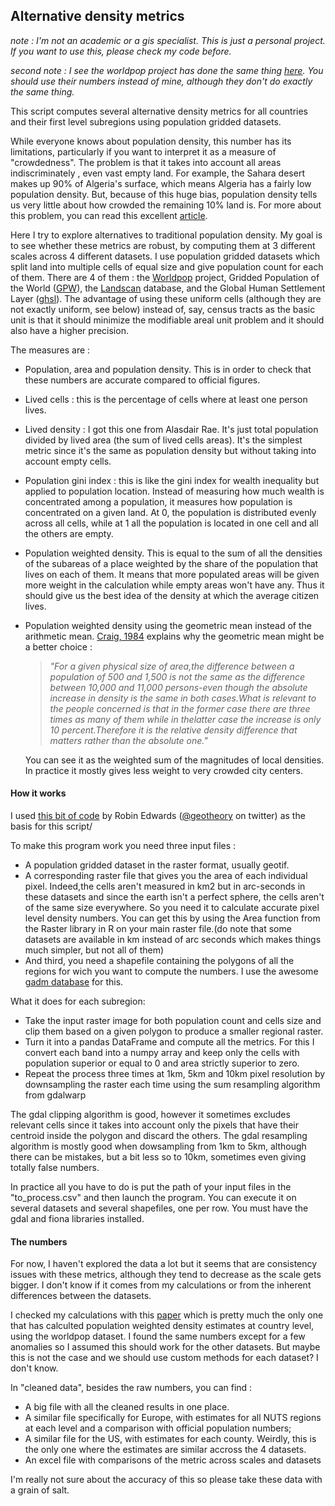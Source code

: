 ## Alternative density metrics

*note : I'm not an academic or a gis specialist. This is just a personal project. If you want to use this, please check my code before.*

*second note : I see the worldpop project has done the same thing [here](https://www.worldpop.org/methods/pwd). You should use their numbers instead of mine, although they don't do exactly the same thing.*

This script computes several alternative density metrics for all countries and their first level subregions using population gridded datasets.

While everyone knows about population density, this number has its limitations, particularly if you want to interpret it as a measure of "crowdedness". The problem is that it takes into account all areas indiscriminately , even vast empty land. For example, the Sahara desert makes up 90% of Algeria's surface, which means Algeria has a fairly low population density. But, because of this huge bias, population density tells us very little about how crowded the remaining 10% land is. 
For more about this problem, you can read this excellent [article](https://theconversation.com/think-your-country-is-crowded-these-maps-reveal-the-truth-about-population-density-across-europe-90345).

Here I try to explore alternatives to traditional population density. My goal is to see whether these metrics are robust, by computing them at 3 different scales across 4 different datasets. I use population gridded datasets which split land into multiple cells of equal size and give population count for each of them. There are 4 of them : the [Worldpop](https://www.worldpop.org) project, Gridded Population of the World ([GPW](https://sedac.ciesin.columbia.edu/data/collection/gpw-v4)), the [Landscan](https://landscan.ornl.gov/) database, and the Global Human Settlement Layer ([ghsl](https://ghsl.jrc.ec.europa.eu/)). The advantage of using these uniform cells (although they are not exactly uniform, see below) instead of, say, census tracts as the basic unit is that it should minimize the modifiable areal unit problem and it should also have a higher precision.

The measures are :
- Population, area and population density. This is in order to check that these numbers are accurate compared to official figures.
- Lived cells : this is the percentage of cells where at least one person lives.
- Lived density : I got this one from Alasdair Rae. It's just total population divided by lived area (the sum of lived cells areas). It's the simplest metric since it's the same as population density but without taking into account empty cells.

- Population gini index : this is like the gini index for wealth inequality but applied to population location. Instead of measuring how much wealth is concentrated among a population, it measures how population is concentrated on a given land. At 0, the population is distributed evenly across all cells, while at 1 all the population is located in one cell and all the others are empty.

- Population weighted density. This is equal to the sum of all the densities of the subareas of a place weighted by the share of the population that lives on each of them. It means that more populated areas will be given more weight in the calculation while empty areas won't have any. Thus it should give us the best idea of the density at which the average citizen lives.

- Population weighted density using the geometric mean instead of the arithmetic mean.  [Craig, 1984](https://www.jstor.org/stable/2061168?seq=1) explains why the geometric mean might be a better choice : 
  > *"For a given physical size  of area,the difference between a population of 500 and 1,500 is not the same as the difference between 10,000 and 11,000 persons-even though the absolute increase in density is the same in both cases.What is relevant to the people concerned is that in the former case there are three times as many  of them while in thelatter case the increase is only 10 percent.Therefore it is the relative density difference that matters rather than the absolute one."* 

  You can see it as the weighted sum of the magnitudes of local densities. In practice it mostly gives less weight to very crowded city centers.

#### How it works

I used [this bit of code](https://gist.github.com/geotheory/ff9ab2c9c3684cfa626c24b145029bbc) by Robin Edwards ([@geotheory](https://twitter.com/geotheory) on twitter) as the basis for this script/

To make this program work you need three input files : 
- A population gridded dataset in the raster format, usually geotif.
- A corresponding raster file that gives you the area of each individual pixel. Indeed,the cells aren't measured in km2 but in arc-seconds in these datasets and since the earth isn't a perfect sphere, the cells aren't of the same size everywhere. So you need it to calculate accurate pixel level density numbers. You can get this by using the Area function from the Raster library in R on your main raster file.(do note that some datasets are available in km instead of arc seconds which makes things much simpler, but not all of them)
- And third, you need a shapefile containing the polygons of all the regions for wich you want to compute the numbers. I use the awesome [gadm database](https://gadm.org/) for this.

What it does for each subregion: 
- Take the input raster image for both population count and cells size and clip them based on a given polygon to produce a smaller regional raster.
- Turn it into a pandas DataFrame and compute all the metrics. For this I convert each band into a numpy array and keep only the cells with population superior or equal to 0 and area strictly superior to zero.
- Repeat the process three times at 1km, 5km and 10km pixel resolution by downsampling the raster each time using the sum resampling algorithm from gdalwarp

The gdal clipping algorithm is good, however it sometimes excludes relevant cells since it takes into account only the pixels that have their centroid inside the polygon and discard the others. The gdal resampling algorithm is mostly good when dowsampling from 1km to 5km, although there can be mistakes, but a bit less so to 10km, sometimes even giving totally false numbers. 

In practice all you have to do is put the path of your input files in the "to_process.csv" and then launch the program. You can execute it on several datasets and several shapefiles, one per row. You must have the gdal and fiona libraries installed.

#### The numbers

For now, I haven't explored the data a lot but it seems that are consistency issues with these metrics, although they tend to decrease as the scale gets bigger. I don't know if it  comes from my calculations or from the inherent differences between the datasets. 

I checked my calculations with this [paper](https://arxiv.org/pdf/2005.01167.pdf) which is pretty much the only one that has calculted population weighted density estimates at country level, using the worldpop dataset. I found the same numbers except for a few anomalies so I assumed this should work for the other datasets. But maybe this is not the case and we should use custom methods for each dataset? I don't know. 

In "cleaned data", besides the raw numbers, you can find :
- A big file with all the cleaned results in one place.
- A similar file specifically for Europe, with estimates for all NUTS regions at each level and a comparison with official population numbers;
- A similar file for the US, with estimates for each county. Weirdly, this is the only one where the estimates are similar accross the 4 datasets.
- An excel file with comparisons of the metric across scales and datasets

I'm really not sure about the accuracy of this so please take these data with a grain of salt.



